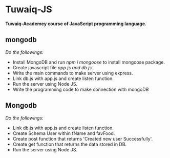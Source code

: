 # Tuwaiq-JS

**Tuwaiq-Academey course of JavaScript programming language.**

## mongodb

_Do the followings:_

- Install MongoDB and run _npm i mongoose_ to install mongoose package.
- Create javascript file _app.js and db.js_.
- Write the main commands to make server using express.
- Link db.js with app.js and create listen function.
- Run the server using Node JS.
- Write the programming code to make connection with mongoDB

## Mongodb

_Do the followings:_

- Link db.js with app.js and create listen function.
- Create Schema User within fName and favFood.
- Create post function that returns 'Created new user Successfully'.
- Create get function that returns the data stored in DB.
- Run the server using Node JS.
